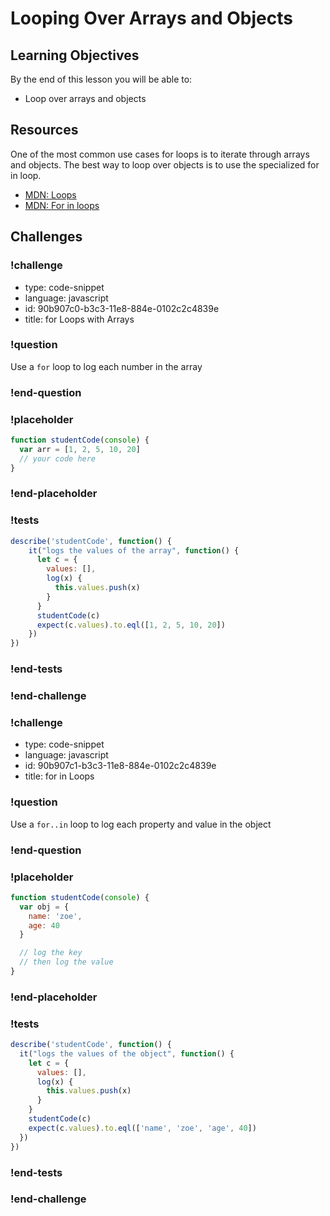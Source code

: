 # Looping Over Arrays and Objects

## Learning Objectives

By the end of this lesson you will be able to:

* Loop over arrays and objects

## Resources

One of the most common use cases for loops is to iterate through arrays and objects. The
best way to loop over objects is to use the specialized for in loop.

* [MDN: Loops](https://developer.mozilla.org/en-US/docs/Web/JavaScript/Guide/Loops_and_iteration)
* [MDN: For in loops](https://developer.mozilla.org/en-US/docs/Web/JavaScript/Reference/Statements/for...in)

## Challenges

<!-- Question -->

### !challenge

* type: code-snippet
* language: javascript
* id: 90b907c0-b3c3-11e8-884e-0102c2c4839e
* title: for Loops with Arrays

### !question

Use a `for` loop to log each number in the array

### !end-question

### !placeholder

```js
function studentCode(console) {
  var arr = [1, 2, 5, 10, 20]
  // your code here
}
```

### !end-placeholder

### !tests

```js
describe('studentCode', function() {
    it("logs the values of the array", function() {
      let c = {
        values: [],
        log(x) {
          this.values.push(x)
        }
      }
      studentCode(c)
      expect(c.values).to.eql([1, 2, 5, 10, 20])
    })
})
```
### !end-tests

### !end-challenge

<!-- Question -->

### !challenge

* type: code-snippet
* language: javascript
* id: 90b907c1-b3c3-11e8-884e-0102c2c4839e
* title: for in Loops

### !question

Use a `for..in` loop to log each property and value in the object

### !end-question

### !placeholder

```js
function studentCode(console) {
  var obj = {
    name: 'zoe',
    age: 40
  }

  // log the key
  // then log the value
}
```

### !end-placeholder

### !tests

```js
describe('studentCode', function() {
  it("logs the values of the object", function() {
    let c = {
      values: [],
      log(x) {
        this.values.push(x)
      }
    }
    studentCode(c)
    expect(c.values).to.eql(['name', 'zoe', 'age', 40])
  })
})
```

### !end-tests

### !end-challenge
